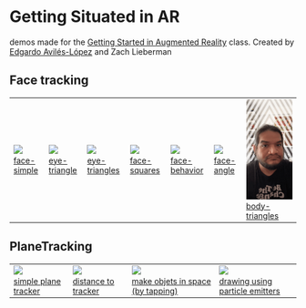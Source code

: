 
# Getting Situated in AR


demos made for the [Getting Started in Augmented Reality](https://sfpc.io/cocoon/programs/#augmented-reality) class.  Created by [Edgardo Avilés-López](https://github.com/eaviles) and Zach Lieberman 


## Face tracking
<table cellpadding="0" cellspacing="20" border="0">
  <tr>
  <td>
    <a href="./sparkArDemos/faceTracking/face-simple">
      <img src="./sparkArDemos/faceTracking/face-simple/demo.gif" width="256" /><br />
      face-simple
    </a>
  </td>
    <td>
      <a href="./sparkArDemos/faceTracking/eye-triangle">
        <img src="./sparkArDemos/faceTracking/eye-triangle/demo.gif" width="256" /><br />
        eye-triangle
      </a>
    </td>
    <td>
      <a href="./sparkArDemos/faceTracking/eye-triangles">
        <img src="./sparkArDemos/faceTracking/eye-triangles/demo.gif" width="256" /><br />
        eye-triangles
      </a>
    </td>
    <td>
      <a href="./sparkArDemos/faceTracking/face-squares">
        <img src="./sparkArDemos/faceTracking/face-squares/demo.gif" width="256" /><br />
        face-squares
      </a>
    </td>
    <td>
      <a href="./sparkArDemos/faceTracking/face-behavior">
        <img src="./sparkArDemos/faceTracking/face-behavior/demo.gif" width="256" /><br />
        face-behavior
      </a>
    </td>
    <td>
      <a href="./sparkArDemos/faceTracking/face-angle">
        <img src="./sparkArDemos/faceTracking/face-angle/demo.gif" width="256" /><br />
        face-angle
      </a>
    </td>
    <td>
      <a href="./sparkArDemos/faceTracking/body-triangles">
        <img src="./sparkArDemos/faceTracking/body-triangles/demo.gif" width="256" /><br />
        body-triangles
      </a>
    </td>
  </tr>
</table>


## PlaneTracking
<table cellpadding="0" cellspacing="20" border="0">
  <tr>
  <td>
    <a href="./sparkArDemos/planeTracking/simplePlaneTracker">
      <img src="./sparkArDemos/planeTracking/simplePlaneTracker/demo.gif" width="256" /><br />
      simple plane tracker
    </a>
  </td>
  
  <td>
    <a href="./sparkArDemos/planeTracking/planeDistance">
      <img src="./sparkArDemos/planeTracking/planeDistance/demo.gif" width="256" /><br />
      distance to tracker
    </a>
  </td>
  
  <td>
    <a href="./sparkArDemos/planeTracking/makeObjectsInSpace">
      <img src="./sparkArDemos/planeTracking/makeObjectsInSpace/demo.gif" width="256" /><br />
       make objets in space (by tapping) 
    </a>
  </td>
  
  <td>
    <a href="./sparkArDemos/planeTracking/drawing">
      <img src="./sparkArDemos/planeTracking/drawing/demo.gif" width="256" /><br />
      drawing using particle emitters
    </a>
  </td>
   
  </tr>
</table>
